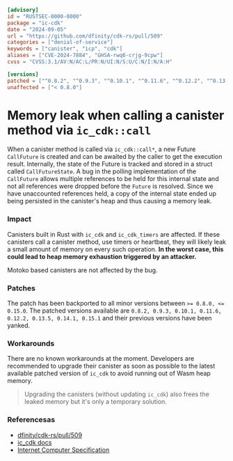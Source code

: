 ```toml
[advisory]
id = "RUSTSEC-0000-0000"
package = "ic-cdk"
date = "2024-09-05"
url = "https://github.com/dfinity/cdk-rs/pull/509"
categories = ["denial-of-service"]
keywords = ["canister", "icp", "cdk"]
aliases = ["CVE-2024-7884", "GHSA-rwq6-crjg-9cpw"]
cvss = "CVSS:3.1/AV:N/AC:L/PR:N/UI:N/S:U/C:N/I:N/A:H"

[versions]
patched = ["^0.8.2", "^0.9.3", "^0.10.1", "^0.11.6", "^0.12.2", "^0.13.5", "^0.14.1", "^0.15.1", ">= 16.0.0"]
unaffected = ["< 0.8.0"]
```
# Memory leak when calling a canister method via `ic_cdk::call`

When a canister method is called via `ic_cdk::call*`, a new Future `CallFuture` is created  and can be awaited by the caller to get the execution result. Internally, the state of the Future is tracked and stored in a struct called `CallFutureState`.  A bug in the polling implementation of the `CallFuture` allows multiple references to be held for this internal state and not all references were dropped before the `Future` is resolved. Since we have unaccounted references held, a copy of the internal state ended up being persisted in the canister's heap and thus causing a memory leak. 

### Impact
Canisters built in Rust with `ic_cdk` and `ic_cdk_timers` are affected. If these canisters call a canister method, use timers or heartbeat, they will likely leak a small amount of memory on every such operation. **In the worst case, this could lead to heap memory exhaustion triggered by an attacker.**

Motoko based canisters are not affected by the bug.

### Patches
The patch has been backported to all minor versions between `>= 0.8.0, <= 0.15.0`. The patched versions available are `0.8.2, 0.9.3, 0.10.1, 0.11.6, 0.12.2, 0.13.5, 0.14.1, 0.15.1` and their previous versions have been yanked. 

### Workarounds
There are no known workarounds at the moment. Developers are recommended to upgrade their canister as soon as possible to the latest available patched version of `ic_cdk` to avoid running out of Wasm heap memory. 

> Upgrading the canisters (without updating `ic_cdk`) also frees the leaked memory but it's only a temporary solution.

### Referencesas
- [dfinity/cdk-rs/pull/509](https://github.com/dfinity/cdk-rs/pull/509)
- [ic_cdk docs](https://docs.rs/ic-cdk/latest/ic_cdk/)
- [Internet Computer Specification](https://internetcomputer.org/docs/current/references/ic-interface-spec)


